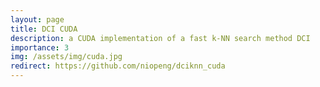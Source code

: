 ```yaml
---
layout: page
title: DCI CUDA
description: a CUDA implementation of a fast k-NN search method DCI
importance: 3
img: /assets/img/cuda.jpg
redirect: https://github.com/niopeng/dciknn_cuda
---
```

